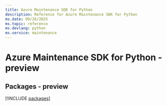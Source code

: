 ```yaml
---
title: Azure Maintenance SDK for Python
description: Reference for Azure Maintenance SDK for Python
ms.date: 09/26/2025
ms.topic: reference
ms.devlang: python
ms.service: maintenance
---
```

# Azure Maintenance SDK for Python - preview
## Packages - preview
[!INCLUDE [packages](maintenance-index.md)]